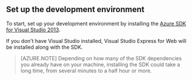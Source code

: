 ﻿## <a name="setupdevenv"></a>Set up the development environment

To start, set up your development environment by installing the [Azure SDK for Visual Studio 2013][].

If you don't have Visual Studio installed, Visual Studio Express for Web will be installed along with the SDK.

>[AZURE.NOTE] Depending on how many of the SDK dependencies you already have on your machine, installing the SDK could take a long time, from several minutes to a half hour or more.

[Azure SDK for Visual Studio 2013]: http://go.microsoft.com/fwlink/?LinkID=324322
